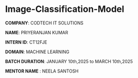 # Image-Classification-Model

**COMPANY**: CODTECH IT SOLUTIONS

**NAME**: PRIYERANJAN KUMAR

**INTERN ID**: CT12FJE

**DOMAIN**: MACHINE LEARNING

**BATCH DURATION**: JANUARY 10th,2025 to MARCH 10th,2025

**MENTOR NAME** : NEELA SANTOSH
